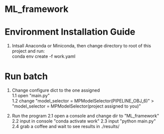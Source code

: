 # ML_framework

# Environment Installation Guide

1. Intsall Anaconda or Miniconda, then change directory to root of this project and run:  
conda env create -f work.yaml

# Run batch
1. Change configure dict to the one assigned  
1.1 open "main.py"  
1.2 change "model_selector = MPModelSelector(PIPELINE_OBJ_6)" > "model_selector = MPModelSelector(project assigned to you)"

2. Run the program
2.1 open a console and change dir to "ML_framework"
2.2 input in console "conda activate work"
2.3 input "python main.py"
2.4 grab a coffee and wait to see results in ./results/

